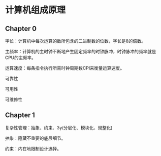 # 计算机组成原理

## Chapter 0

字长：计算机中每次运算的数所包含的二进制数的位数，字长是8的倍数。

主频率：计算机的主时钟不断地产生固定频率的时钟脉冲，时钟脉冲的频率就是CPU的主频率。

运算速度：每条指令执行所需时钟周期数CPI来衡量运算速度。

可靠性

可用性

可维修性

## Chapter 1

复杂性管理：抽象、约束、3y(分层化、模块化、规整化)

抽象：隐藏不重要的底层细节。

约束：内在地限制设计选择。
